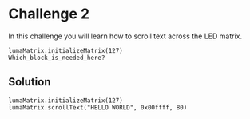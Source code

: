 
# Challenge 2

In this challenge you will learn how to scroll text across the LED matrix.

```blocks
lumaMatrix.initializeMatrix(127)
Which_block_is_needed_here?
```

## Solution

```blocks
lumaMatrix.initializeMatrix(127)
lumaMatrix.scrollText("HELLO WORLD", 0x00ffff, 80)
```


<script src="../assets/js/gh-pages-embed.js"></script><script>makeCodeRender("https://makecode.microbit.org/", "ines-hpmm/pxt-luma-matrix");</script>